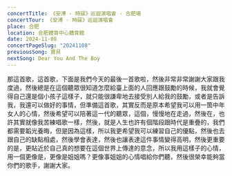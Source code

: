 ```yaml
---
concertTitle: 《安溥 · 時寐》巡迴演唱會 - 合肥場
concertTour: 《安溥 · 時寐》巡迴演唱會
place: 合肥
location: 合肥體育中心體育館
date: 2024-11-08
concertPageSlug: "20241108"
previousSong: 寶貝
nextSong: Dear You And The Boy
---
```

那這首歌，這首歌，下面是我們今天的最後一首歌啦，然後非常非常謝謝大家跟我度過，然後總是在這個聽眾很知道怎麼給臺上面的人回應跟鼓勵的時候，我就會覺得自己還是個小孩子這樣子，就只能很謙卑地去接受別人給我的鼓勵，或者是告訴我，我還可以做好的事情，但準備這首歌，其實反而是原本希望我可以用一箇中年女人的心情，然後希望可以陪著這一代的聽眾，這個，慢慢地在走過，然後在，也許其實就像我苦練唱歌一樣，然後，就是人生也許有個階段跟時代是重疊的，我們都需要韜光養晦，但是因為這樣，所以我更希望我可以練習自己的優點，然後也去跟自己的缺點相處，然後學會表達，然後也讓表達這件事情變得高明，然後更重要的是，更貼近於自己真的想要在這個世界上傳達的意念，所以我用這樣子的心情，用一個更像是，更像是姐姐嗎？更像事姐姐的心情唱給你們聽，然後很榮幸能夠當你們的歌手，謝謝大家。